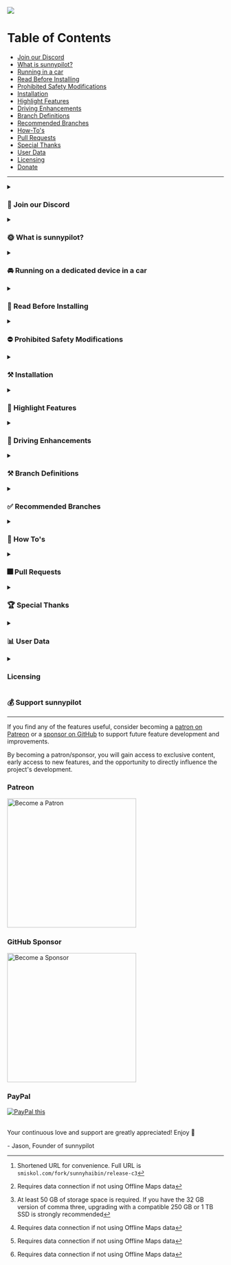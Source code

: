 ![](https://user-images.githubusercontent.com/47793918/233812617-beab2e71-57b9-479e-8bff-c3931347ca40.png)

Table of Contents
=======================

* [Join our Discord](#-join-our-discord)
* [What is sunnypilot?](#-what-is-sunnypilot)
* [Running in a car](#-running-on-a-dedicated-device-in-a-car)
* [Read Before Installing](#-read-before-installing)
* [Prohibited Safety Modifications](#-prohibited-safety-modifications)
* [Installation](#-installation)
* [Highlight Features](#-highlight-features)
* [Driving Enhancements](#-driving-enhancements)
* [Branch Definitions](#-branch-definitions)
* [Recommended Branches](#-recommended-branches)
* [How-To's](#-How-Tos)
* [Pull Requests](#-Pull-Requests)
* [Special Thanks](#-special-thanks)
* [User Data](#-user-data)
* [Licensing](#licensing)
* [Donate](#-support-sunnypilot)

---

<details><summary><h3>💭 Join our Discord</h3></summary>

---

Join the official sunnypilot Discord server to stay up to date with all the latest features and be a part of shaping the future of sunnypilot!
* https://discord.gg/sunnypilot

  ![](https://dcbadge.vercel.app/api/server/wRW3meAgtx?style=flat) ![Discord Shield](https://discordapp.com/api/guilds/880416502577266699/widget.png?style=shield)

</details>

<details><summary><h3>🌞 What is sunnypilot?</h3></summary>

---

[sunnypilot](https://github.com/sunnyhaibin/sunnypilot) is a fork of comma.ai's openpilot, an open source driver assistance system. sunnypilot offers the user a unique driving experience for over 250+ supported car makes and models with modified behaviors of driving assist engagements. sunnypilot complies with comma.ai's safety rules as accurately as possible.

</details>

<details><summary><h3>🚘 Running on a dedicated device in a car</h3></summary>

---

To use sunnypilot in a car, you need the following:
* A supported device to run this software
    * a [comma three](https://comma.ai/shop/products/three), or
    * a comma two (only with older versions below 0.8.13)
* This software
* One of [the 250+ supported cars](https://github.com/commaai/openpilot/blob/master/docs/CARS.md). We support Honda, Toyota, Hyundai, Nissan, Kia, Chrysler, Lexus, Acura, Audi, VW, Ford and more. If your car is not supported but has adaptive cruise control and lane-keeping assist, it's likely able to run sunnypilot.
* A [car harness](https://comma.ai/shop/products/car-harness) to connect to your car

Detailed instructions for [how to mount the device in a car](https://comma.ai/setup).

</details>

<details><summary><h3>🚨 Read Before Installing</h3></summary>

---

It is recommended to read this **entire page** before proceeding. This will ensure that you fully understand each added feature on sunnypilot, and you are selecting the right branch for your car to have the best driving experience.

This is a fork of [comma.ai's openpilot](https://github.com/commaai/openpilot). By installing this software, you accept all responsibility for anything that might occur while you use it. All contributors to sunnypilot are not liable. ❗<ins>**Use at your own risk.**</ins>❗

</details>

<details><summary><h3>⛔ Prohibited Safety Modifications</h3></summary>

---

All [official sunnypilot branches](https://github.com/sunnyhaibin/sunnypilot/branches) strictly adhere to [comma.ai's safety policy](https://github.com/commaai/openpilot/blob/master/docs/SAFETY.md). Any changes that go against this policy will result in your fork and your device being banned from both comma.ai and sunnypilot channels.

The following changes are a **VIOLATION** of this policy and **ARE NOT** included in any sunnypilot branches:
* Driver Monitoring:
    * ❌ "Nerfing" or reducing monitoring parameters.
* Panda safety:
    * ❌ No preventing disengaging of <ins>**LONGITUDINAL CONTROL**</ins> (acceleration/brake) on brake pedal press.
    * ❌ No auto re-engaging of <ins>**LONGITUDINAL CONTROL**</ins> (acceleration/brake) on brake pedal release.
    * ❌ No disengaging on ACC MAIN in OFF state.

</details>


<details><summary><h3>⚒ Installation</h3></summary>

---

  <details><summary>URL (Easy)</summary>

comma three
------

Please refer to [Recommended Branches](#-recommended-branches) to find your preferred/supported branch. This guide will assume you want to install the latest `release-c3` branch.

* sunnypilot not installed or you installed a version before 0.8.17?
  1. [Factory reset/uninstall](https://github.com/commaai/openpilot/wiki/FAQ#how-can-i-reset-the-device) the previous software if you have another software/fork installed.
  2. After factory reset/uninstall and upon reboot, select `Custom Software` when given the option.
  3. Input the installation URL per [Recommended Branches](#-recommended-branches). Example: ```release-c3.sunnypilot.ai``` [^4] (note: `https://` is not requirement on the comma three)
  4. Complete the rest of the installation following the onscreen instructions.

* sunnypilot already installed and you installed a version after 0.8.17?
  1. On the comma three, go to `Settings` ▶️ `Software`.
  2. At the `Download` option, press `CHECK`. This will fetch the list of latest branches from sunnypilot.
  3. At the `Target Branch` option, press `SELECT` to open the Target Branch selector.
  4. Scroll to select the desired branch per [Recommended Branches](#-recommended-branches). Example: `release-c3`

|    Branch    |         Installation URL         |
|:------------:|:--------------------------------:|
| `release-c3` | https://release-c3.sunnypilot.ai |
| `staging-c3` | https://staging-c3.sunnypilot.ai |
|   `dev-c3`   | https://dev-c3.sunnypilot.ai     |

Requires further assistance with software installation? Join the [sunnypilot Discord server](https://discord.sunnypilot.com) and message us in the `#installation-help` channel.

comma two
------

1. [Factory reset/uninstall](https://github.com/commaai/openpilot/wiki/FAQ#how-can-i-reset-the-device) the previous software if you have another software/fork installed.
2. After factory reset/uninstall and upon reboot, select `Custom Software` when given the option.
3. Input the installation URL per [Recommended Branches](#-recommended-branches). Example: ```https://smiskol.com/fork/sunnyhaibin/0.8.12-4-prod```
4. Complete the rest of the installation following the onscreen instructions.

Requires further assistance with software installation? Join the [sunnypilot Discord server](https://discord.sunnypilot.com) and message us in the `#installation-help` channel.

  </details>

  <details>
  <summary>SSH (More Versatile)</summary>
  <br>

Prerequisites: [How to SSH](https://github.com/commaai/openpilot/wiki/SSH)

If you are looking to install sunnypilot via SSH, run the following command in an SSH terminal after connecting to your device:

comma three:
------
* [`release-c3`](https://github.com/sunnyhaibin/openpilot/tree/release-c3):

  ```
  cd /data; rm -rf ./openpilot; git clone -b release-c3 --recurse-submodules https://github.com/sunnyhaibin/sunnypilot.git openpilot; cd openpilot; sudo reboot
  ```

comma two:
------
* [`0.8.12-prod-personal-hkg`](https://github.com/sunnyhaibin/openpilot/tree/0.8.12-prod-personal-hkg):

  ```
  cd /data; rm -rf ./openpilot; git clone -b 0.8.12-prod-personal-hkg --recurse-submodules https://github.com/sunnyhaibin/sunnypilot.git openpilot; cd openpilot; sudo reboot
  ```

After running the command to install the desired branch, your comma device should reboot.
  </details>

</details>


<details><summary><h3>🚗 Highlight Features</h3></summary>

---

### Quality of Life Enhancements
- [**Modified Assistive Driving Safety (MADS)**](#modified-assistive-driving-safety-mads) - Automatic Lane Centering (ALC) / Lane Keep Assist System (LKAS) and Adaptive Cruise Control (ACC) / Smart Cruise Control (SCC) can be engaged independently of each other
- [**Dynamic Lane Profile (DLP)**](#dynamic-lane-profile-dlp) - Dynamically switch lane profile (between Laneful and Laneless) based on lane recognition confidence
- [**Enhanced Speed Control**](#enhanced-speed-control) - Automatically adjust cruise control speed using vision model, OpenStreetMap (OSM) data, and/or Speed Limit control (SLC) without user interaction
    * Vision-based Turn Speed Control (V-TSC) - lower speed when going around corners using vision model
    * Map-Data-based Turn Speed Control (M-TSC) - lower speed when going around corners using OSM data[^1]
    * Speed Limit Control (SLC) - Set speed limit based on map data or car interface (if applicable)
    * HKG only: Highway Driving Assist (HDA) status integration - Use cars native speed sign detection to set desired speed (on applicable HKG cars only)
- [**Gap Adjust Cruise (GAC)**](#gap-adjust-cruise) - Allow `GAP`/`INTERVAL`/`DISTANCE` button on the steering wheel or on-screen button to adjust the follow distance from the lead car. See table below for options
- [**Quiet Drive 🤫**](#-quiet-drive) - Toggle to mute all notification sounds (excluding driver safety warnings)
- [**Auto Lane Change Timer**](#Auto-Lane-Change-Timer) - Set a timer to delay the auto lane change operation when the blinker is used. No nudge on the steering wheel is required to auto lane change if a timer is set
- [**Force Car Recognition (FCR)**](#Force-Car-Recognition-) - Use a selector to force your car to be recognized by sunnypilot
- [**Fix sunnypilot No Offroad**](#Fix-sunnypilot-No-Offroad) - Enforce sunnypilot to go offroad and turns off after shutting down the car. This feature fixes non-official devices running sunnypilot without comma power
- [**Enable ACC+MADS with RES+/SET-**](#Enable-ACC+MADS-with-RES+/SET-) - Engage both ACC and MADS with a single press of RES+ or SET- button
- [**Offline OSM Maps**](#Offline-OSM-Maps) - OSM database can now be downloaded locally for offline use[^2]. This enables offline SLC, V-TSC and M-TSC. Currently available for US South, US West, US Northeast, Florida, Taiwan, South Africa and New Zealand
- [**Various Live Tuning**](#Various-Live-Tuning) - Ability to tailor your driving experience on the fly:
    * Enforce Torque Lateral Control - Use the newest [torque controller](https://blog.comma.ai/0815release/#torque-controller) for all vehicles.
    * Torque Lateral Control Live Tune - Ability to adjust the torque controller’s `FRICTION` and `LAT_ACCEL_FACTOR` values to suit your vehicle.
    * Torque Lateral Controller Self-Tune - Enable automatic turning for the Torque controller.

### Visual Enhancements
* **M.A.D.S Status Icon** - Dedicated icon to display M.A.D.S. engagement status
    * Green🟢: M.A.D.S. engaged
    * White⚪: M.A.D.S. suspended or disengaged
* **Lane Path Color** - Various lane path colors to display real-time Lane Model and M.A.D.S. engagement status
    * 0.8.14 and later:
        * Blue🔵: Laneful mode & M.A.D.S. engaged
        * Green🟢: Laneless mode & M.A.D.S. engaged
        * Yellow🟡: Experimental e2e & M.A.D.S. engaged
    * Pre 0.8.14:
        * Green🟢: Laneful mode & M.A.D.S. engaged
        * Red🔴: Laneless mode & M.A.D.S. engaged
    * White⚪: M.A.D.S. suspended or disengaged
    * Black⚫: M.A.D.S. engaged, steering is being manually overridden by user
* **Developer (Dev) UI** - Display various real-time metrics on screen while driving
* **Stand Still Timer** - Display time spent at a stop with M.A.D.S engaged (i.e., at traffic lights, stop signs, traffic congestions)
* **Braking Status** - Current car speed text turns red when the car is braking by the driver or ACC/SCC

### Operational Enhancements
* **Fast Boot** - sunnypilot will fast boot by creating a Prebuilt file
* **Disable Onroad Uploads** - Disable uploads completely when onroad. Necessary to avoid high data usage when connected to Wi-Fi hotspot
* **Brightness Control (Global)** - Manually adjusts the global brightness of the screen
* **Driving Screen Off Timer** - Turns off the device screen or reduces brightness to protect the screen after car starts
* **Driving Screen Off Brightness (%)** - When using the Driving Screen Off feature, the brightness is reduced according to the automatic brightness ratio
* **Max Time Offroad** - Device is automatically turned off after a set time when the engine is turned off (off-road) after driving (on-road)

</details>

<details><summary><h3>🚗 Driving Enhancements</h3></summary>

---

### Modified Assistive Driving Safety (MADS)
The goal of Modified Assistive Driving Safety (MADS) is to enhance the user driving experience with modified behaviors of driving assist engagements. This feature complies with comma.ai's safety rules as accurately as possible with the following changes:
* sunnypilot Automatic Lane Centering (ALC) and ACC/SCC can be engaged independently of each other
* Dedicated button to toggle sunnypilot ALC:
    * `CRUISE (MAIN)` button: All supported cars on sunnypilot
        * `LFA` button: Newer HKG cars with `LFA` button
        * `LKAS` button: Honda, Toyota, Global Subaru
* `SET-` button enables ACC/SCC
* `CANCEL` button only disables ACC/SCC
* `CRUISE (MAIN)` must be `ON` to use ACC/SCC
* `CRUISE (MAIN)` button disables ACC/SCC completely when `OFF` **(strictly enforced in panda safety code)**

### Disengage Lateral ALC on Brake Press Mode toggle
Dedicated toggle to handle Lateral state on brake pedal press and release:
1. `ON`: `BRAKE pedal` press will pause Automatic Lane Centering; `BRAKE pedal` release will resume Automatic Lane Centering. Note: `BRAKE pedal` release will NOT resume ACC/SCC/Long control without explicit user engagement **(strictly enforced in panda safety code)**
2. `OFF`: `BRAKE pedal` press will NOT pause Automatic Lane Centering; `BRAKE pedal` release will NOT resume ACC/SCC/Long control without explicit user engagement **(strictly enforced in panda safety code)**

### Miscellaneous
* `TURN SIGNALS` (`Left` or `Right`) will pause Automatic Lane Centering if the vehicle speed is below the [threshold](https://github.com/commaai/openpilot/blob/master/selfdrive/controls/lib/desire_helper.py#L8) for Automatic Lane Change
* Event audible alerts are more relaxed to match manufacturer's stock behavior
* Critical events trigger disengagement of Automatic Lane Centering completely. The disengagement is enforced in sunnypilot and panda safety

### Dynamic Lane Profile (DLP)

Dynamic Lane Profile (DLP) aims to provide the best driving experience at staying within a lane confidently. Dynamic Lane Profile allows sunnypilot to dynamically switch between lane profiles based on lane recognition confidence level on road.

There are 3 modes to select on the onroad camera screen:
* **Auto Lane**: sunnypilot dynamically chooses between `Laneline` or `Laneless` model
* **Laneline**: sunnypilot uses Laneline model only.
* **Laneless**: sunnypilot uses Laneless model only.

To use Dynamic Lane Profile, do the following:
```
1. sunnypilot Settings -> `SP - Controls` -> Enable Dynamic Lane Profile -> ON toggle
2. Reboot.
3. Before driving, on the onroad camera screen, toggle between the 3 modes by pressing on the button.
4. Drive.
```

### Enhanced Speed Control
This fork now allows supported cars to dynamically adjust the longitudinal plan based on the fetched map data. Big thanks to the Move Fast team for the amazing implementation!

**Supported cars:**
* sunnypilot Longitudinal Control capable
* Stock Longitudinal Control
    * Hyundai/Kia/Genesis (non CAN-FD)
    * Honda Bosch
    * Volkswagen MQB

Certain features are only available with an active data connection, via:
* [comma Prime](https://comma.ai/prime) - Intuitive service provided directly by comma, or
* Personal Hotspot - From your mobile device, or a dedicated hotspot from a cellular carrier.

**Features:**
* Vision-based Turn Speed Control (VTSC) - Use vision path predictions to estimate the appropriate speed to drive through turns ahead - i.e. slowing down for curves
* Map-Data-based Turn Speed Control (MTSC) - Use curvature information from map data to define speed limits to take turns ahead - i.e. slowing down for curves[^1]
* Speed Limit Control (SLC) - Use speed limit signs information from map data and car interface to automatically adapt cruise speed to road limits
    * HKG only: Highway Driving Assist (HDA) status integration - on applicable HKG cars only[^1]
    * Speed Limit Offset - When Speed Limit Control is enabled, set speed limit slightly higher than the actual speed limit for a more natural drive[^1]
* Toggle Hands on Wheel Monitoring - Monitors and alerts the driver when their hands have not been on the steering wheel for an extended time

### Custom Stock Longitudinal Control
While using stock Adaptive/Smart Cruise Control, Custom Stock Longitudinal Control in sunnypilot allows sunnypilot to manipulate and take over the set speed on the car's dashboard.

**Supported Cars:**
* Hyundai/Kia/Genesis
    * CAN platform
    * CAN-FD platform with 0x1CF broadcasted in CAN traffic
* Honda Bosch
* Volkswagen MQB

**Instruction**

**📗 How to use Custom Longitudinal Control on sunnypilot **

When using Speed Limit, Vision, or Map based Turn control, you will be setting the "MAX" ACC speed on the sunnypilot display instead of the one in the dashboard. The car will then set the ACC setting in the dashboard to the targeted speed, but will never exceed the max speed set on the sunnypilot display. A quick press of the RES+ or SET- buttons will change this speed by 5 MPH or KM/H on the sunnypilot display, while a long deliberate press (about a 1/2 second press) changes it by 1 MPH or KM/H. DO NOT hold the RES+ or SET- buttons for longer that a 1 second. Either make quick or long deliberate presses only.

**‼ Where to look when setting ACC speed ‼**

Do not look at the dashboard when setting your ACC max speed. Instead, only look at the one on the sunnypilot display, "MAX". The reason you need to look at the sunnypilot display is because sunnypilot will be changing the one in the dashboard. It will be adjusting it as needed, never raising it above the one set on the sunnypilot display. ONLY look at the MAX speed on the sunnypilot display when setting the ACC speed instead of the dashboard!

(Courtesy instructions from John, author of jvePilot)

### Gap Adjust Cruise
This fork now allows supported openpilot longitudinal cars to adjust the cruise gap between the car and the lead car.

**Supported cars:**
* sunnypilot Longitudinal Control capable

🚨**PROCEED WITH EXTREME CAUTION AND BE READY TO MANUALLY TAKE OVER AT ALL TIMES**

There are 4 modes to select on the steering wheel and/or the onroad camera screen:
* **Stock Gap**: Stock sunnypilot distance - 1.45 second profile
* **Mild Gap**: Semi-aggressive distance - 1.25 second profile
* 🚨**Aggro Gap**🚨: Aggressive distance - 1.0 second profile

**Availability**

|      Car Make       | Stock Gap | Mild Gap | Aggro Gap |
|:-------------------:|:---------:|:--------:|:---------:|
|     Honda/Acura     |     ✅     |    ✅     |     ✅     |
| Hyundai/Kia/Genesis |     ✅     |    ✅     |     ✅     |
|    Toyota/Lexus     |     ✅     |    ✅     |     ✅     |
|  Volkswagen MQB/PQ  |     ✅     |    ✅     |     ✅     |

</details>


<details><summary><h3>⚒ Branch Definitions</h3></summary>

---

|    Tag    | Definition           | Description                                                                                                                                                                                 |
|:---------:|----------------------|---------------------------------------------------------------------------------------------------------------------------------------------------------------------------------------------|
| `release` | Release branches     | Include features that are **verified** by trusted testers and the community. Ready to use. ✅                                                                                                |
| `staging` | Staging branches     | Include new features that are **tested** by trusted testers and the community. Stability may vary. ⚠                                                                                        |
|   `dev`   | Development branches | All features are gathered in respective versions. Reviewed and merged features will be committed to `dev`. Stability may vary. ⚠                                                            |
| `master`  | Main branch          | Syncs with [commaai's openpilot `master`](https://github.com/commaai/openpilot) upstream branch. Accepts all pull requests. Does not include all sunnypilot features. Stability may vary. ⚠ |

Example:
* [`release-c3`](https://github.com/sunnyhaibin/sunnypilot/tree/release-c3): Latest release branch for comma three that are verified by trusted testers and the community. Ready to use.
* [`staging-c3`](https://github.com/sunnyhaibin/sunnypilot/tree/staging-c3): Latest staging branch for comma three that are tested by trusted testers and the community. Verification required.
* [`dev-c3`](https://github.com/sunnyhaibin/sunnypilot/tree/dev-c3): Latest development branch for comma three that include all sunnypilot features. Testing required.

</details>

<details><summary><h3>✅ Recommended Branches</h3></summary>

---

| Branch                                                                              | Definition                                              | Compatible Device | Changelogs                                                                                 |
|:------------------------------------------------------------------------------------|---------------------------------------------------------|-------------------|--------------------------------------------------------------------------------------------|
| [`release-c3`](https://github.com/sunnyhaibin/sunnypilot/tree/release-c3)           | • Latest release/stable branch                          | comma three       | [`CHANGELOGS.md`](https://github.com/sunnyhaibin/sunnypilot/blob/release-c3/CHANGELOGS.md) |
| [`staging-c3`](https://github.com/sunnyhaibin/sunnypilot/tree/staging-c3)           | • Latest staging branch                                 | comma three       | [`CHANGELOGS.md`](https://github.com/sunnyhaibin/sunnypilot/blob/staging-c3/CHANGELOGS.md) |
| [`dev-c3`](https://github.com/sunnyhaibin/sunnypilot/tree/dev-c3)                   | • Latest development branch with experimental features  | comma three       | [`CHANGELOGS.md`](https://github.com/sunnyhaibin/sunnypilot/blob/dev-c3/CHANGELOGS.md)     |

</details>

<details><summary><h3>📗 How To's</h3></summary>

---

How-To instructions can be found in [HOW-TOS.md](https://github.com/sunnyhaibin/openpilot/blob/(!)README/HOW-TOS.md).

</details>


<details><summary><h3>🎆 Pull Requests</h3></summary>

---

We welcome both pull requests and issues on GitHub. Bug fixes are encouraged.

Pull requests should be against the most current `master` branch.

</details>

<details><summary><h3>🏆 Special Thanks</h3></summary>

---

* [spektor56](https://github.com/spektor56/openpilot)
* [rav4kumar](https://github.com/rav4kumar/openpilot)
* [mob9221](https://github.com/mob9221/opendbc)
* [briantran33](https://github.com/briantran33/openpilot)
* [Aragon7777](https://github.com/aragon7777/openpilot)
* [sshane](https://github.com/sshane/openpilot-installer-generator)
* [jung](https://github.com/chanhojung/openpilot)
* [dri94](https://github.com/dri94/openpilot)
* [FrogAi](https://github.com/frogAi/FrogPilot/)
* [twilsonco](https://github.com/twilsonco/openpilot)
* [martinl](https://github.com/martinl/openpilot)
* [multikyd](https://github.com/openpilotkr)
* [Move Fast GmbH](https://github.com/move-fast/openpilot)
* [dragonpilot](https://github.com/dragonpilot-community/dragonpilot)
* [neokii](https://github.com/neokii/openpilot)
* [AlexandreSato](https://github.com/AlexandreSato/openpilot)
* [Moodkiller](https://github.com/moodkiller)

</details>

<details><summary><h3>📊 User Data</h3></summary>

---

By default, sunnypilot uploads the driving data to comma servers. You can also access your data through [comma connect](https://connect.comma.ai/).

sunnypilot is open source software. The user is free to disable data collection if they wish to do so.

sunnypilot logs the road-facing camera, CAN, GPS, IMU, magnetometer, thermal sensors, crashes, and operating system logs.
The driver-facing camera is only logged if you explicitly opt-in in settings. The microphone is not recorded.

By using this software, you understand that use of this software or its related services will generate certain types of user data, which may be logged and stored at the sole discretion of comma. By accepting this agreement, you grant an irrevocable, perpetual, worldwide right to comma for the use of this data.

</details>

<details><summary><h3>Licensing</h3></summary>

openpilot is released under the MIT license. Some parts of the software are released under other licenses as specified.

Any user of this software shall indemnify and hold harmless comma.ai, Inc. and its directors, officers, employees, agents, stockholders, affiliates, subcontractors and customers from and against all allegations, claims, actions, suits, demands, damages, liabilities, obligations, losses, settlements, judgments, costs and expenses (including without limitation attorneys’ fees and costs) which arise out of, relate to or result from any use of this software by user.

**THIS IS ALPHA QUALITY SOFTWARE FOR RESEARCH PURPOSES ONLY. THIS IS NOT A PRODUCT.
YOU ARE RESPONSIBLE FOR COMPLYING WITH LOCAL LAWS AND REGULATIONS.
NO WARRANTY EXPRESSED OR IMPLIED.**

</details>

<h3>💰 Support sunnypilot</h3>

---

If you find any of the features useful, consider becoming a [patron on Patreon](https://www.patreon.com/sunnyhaibin) or a [sponsor on GitHub](https://github.com/sponsors/sunnyhaibin) to support future feature development and improvements.


By becoming a patron/sponsor, you will gain access to exclusive content, early access to new features, and the opportunity to directly influence the project's development.

<h3>Patreon</h3>

<a href="https://www.patreon.com/sunnyhaibin">
  <img src="https://user-images.githubusercontent.com/47793918/244128051-bc7e913e-a196-4455-926e-23aec9a4bd3b.png" alt="Become a Patron" width="300" style="max-width: 100%; height: auto;">
</a>
<br>

<h3>GitHub Sponsor</h3>

<a href="https://github.com/sponsors/sunnyhaibin">
  <img src="https://user-images.githubusercontent.com/47793918/244135584-9800acbd-69fd-4b2b-bec9-e5fa2d85c817.png" alt="Become a Sponsor" width="300" style="max-width: 100%; height: auto;">
</a>
<br>

<h3>PayPal</h3>

<a href="https://paypal.me/sunnyhaibin0850" target="_blank">
<img src="https://www.paypalobjects.com/en_US/i/btn/btn_donateCC_LG.gif" alt="PayPal this" title="PayPal - The safer, easier way to pay online!" border="0" />
</a>
<br></br>

Your continuous love and support are greatly appreciated! Enjoy 🥰

<span>-</span> Jason, Founder of sunnypilot

[^1]:Requires data connection if not using Offline Maps data
[^2]:At least 50 GB of storage space is required. If you have the 32 GB version of comma three, upgrading with a compatible 250 GB or 1 TB SSD is strongly recommended
[^4]:Shortened URL for convenience. Full URL is ```smiskol.com/fork/sunnyhaibin/release-c3```

